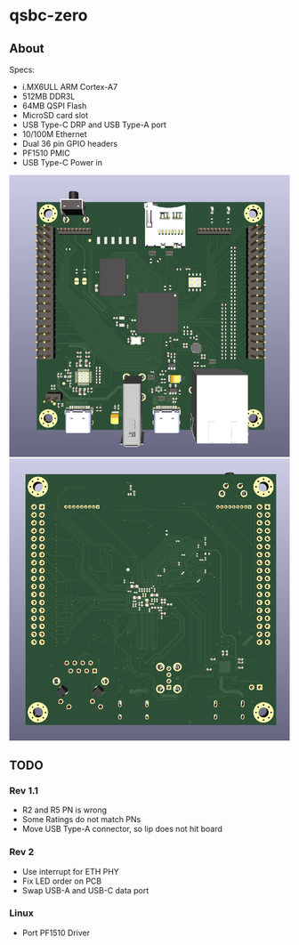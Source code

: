# qsbc-zero

## About

Specs:

- i.MX6ULL ARM Cortex-A7
- 512MB DDR3L
- 64MB QSPI Flash
- MicroSD card slot
- USB Type-C DRP and USB Type-A port
- 10/100M Ethernet
- Dual 36 pin GPIO headers
- PF1510 PMIC
- USB Type-C Power in

![](img/qsbc-zero_top.png)
![](img/qsbc-zero_bottom.png)


## TODO

### Rev 1.1
- R2 and R5 PN is wrong
- Some Ratings do not match PNs
- Move USB Type-A connector, so lip does not hit board

### Rev 2
- Use interrupt for ETH PHY
- Fix LED order on PCB
- Swap USB-A and USB-C data port

### Linux
- Port PF1510 Driver